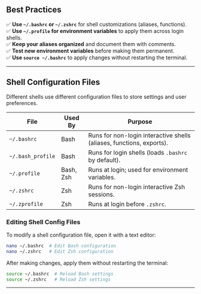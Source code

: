 ## **Best Practices**
✅ **Use `~/.bashrc` or `~/.zshrc`** for shell customizations (aliases, functions).  
✅ **Use `~/.profile` for environment variables** to apply them across login shells.  
✅ **Keep your aliases organized** and document them with comments.  
✅ **Test new environment variables** before making them permanent.  
✅ **Use `source ~/.bashrc`** to apply changes without restarting the terminal.  

---

## **Shell Configuration Files**
Different shells use different configuration files to store settings and user preferences.

| File | Used By | Purpose |
|------|--------|---------|
| `~/.bashrc` | Bash | Runs for non-login interactive shells (aliases, functions, exports). |
| `~/.bash_profile` | Bash | Runs for login shells (loads `.bashrc` by default). |
| `~/.profile` | Bash, Zsh | Runs at login; used for environment variables. |
| `~/.zshrc` | Zsh | Runs for non-login interactive Zsh sessions. |
| `~/.zprofile` | Zsh | Runs at login before `.zshrc`. |

### **Editing Shell Config Files**
To modify a shell configuration file, open it with a text editor:
```bash
nano ~/.bashrc  # Edit Bash configuration
nano ~/.zshrc   # Edit Zsh configuration
```
After making changes, apply them without restarting the terminal:
```bash
source ~/.bashrc  # Reload Bash settings
source ~/.zshrc   # Reload Zsh settings
```

---
